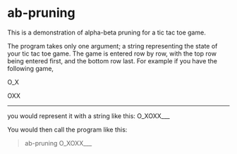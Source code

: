 # ab-pruning

This is a demonstration of alpha-beta pruning for a tic tac toe game.

The program takes only one argument; a string representing the state of your tic tac toe game. The game is entered row by row, with the top row being entered first, and the bottom row last. For example if you have the following game,

O_X

OXX

___

you would represent it with a string like this: O_XOXX___

You would then call the program like this:

>ab-pruning O_XOXX___


